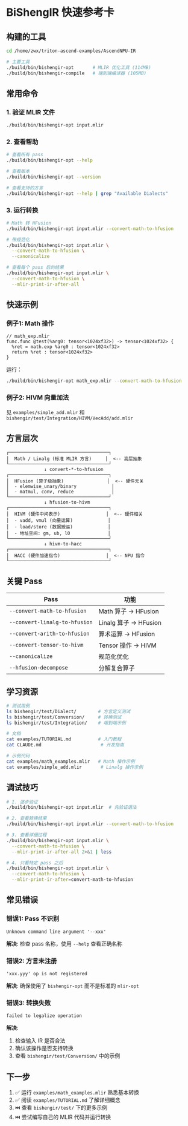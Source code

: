 # BiShengIR 快速参考卡

## 构建的工具

```bash
cd /home/zwx/triton-ascend-examples/AscendNPU-IR

# 主要工具
./build/bin/bishengir-opt       # MLIR 优化工具 (114MB)
./build/bin/bishengir-compile   # 端到端编译器 (105MB)
```

## 常用命令

### 1. 验证 MLIR 文件
```bash
./build/bin/bishengir-opt input.mlir
```

### 2. 查看帮助
```bash
# 查看所有 pass
./build/bin/bishengir-opt --help

# 查看版本
./build/bin/bishengir-opt --version

# 查看支持的方言
./build/bin/bishengir-opt --help | grep "Available Dialects"
```

### 3. 运行转换
```bash
# Math 转 HFusion
./build/bin/bishengir-opt input.mlir --convert-math-to-hfusion

# 带规范化
./build/bin/bishengir-opt input.mlir \
  --convert-math-to-hfusion \
  --canonicalize

# 查看每个 pass 后的结果
./build/bin/bishengir-opt input.mlir \
  --convert-math-to-hfusion \
  --mlir-print-ir-after-all
```

## 快速示例

### 例子1: Math 操作
```mlir
// math_exp.mlir
func.func @test(%arg0: tensor<1024xf32>) -> tensor<1024xf32> {
  %ret = math.exp %arg0 : tensor<1024xf32>
  return %ret : tensor<1024xf32>
}
```

运行：
```bash
./build/bin/bishengir-opt math_exp.mlir --convert-math-to-hfusion
```

### 例子2: HIVM 向量加法
见 `examples/simple_add.mlir` 和 `bishengir/test/Integration/HIVM/VecAdd/add.mlir`

## 方言层次

```
┌─────────────────────────────────────┐
│  Math / Linalg (标准 MLIR 方言)     │  <-- 高层抽象
└─────────────────────────────────────┘
              ↓ convert-*-to-hfusion
┌─────────────────────────────────────┐
│  HFusion (算子级抽象)                │  <-- 硬件无关
│  - elemwise_unary/binary             │
│  - matmul, conv, reduce              │
└─────────────────────────────────────┘
              ↓ hfusion-to-hivm
┌─────────────────────────────────────┐
│  HIVM (硬件中间表示)                 │  <-- 硬件相关
│  - vadd, vmul (向量运算)             │
│  - load/store (数据搬运)             │
│  - 地址空间: gm, ub, l0              │
└─────────────────────────────────────┘
              ↓ hivm-to-hacc
┌─────────────────────────────────────┐
│  HACC (硬件加速指令)                 │  <-- NPU 指令
└─────────────────────────────────────┘
```

## 关键 Pass

| Pass | 功能 |
|------|------|
| `--convert-math-to-hfusion` | Math 算子 → HFusion |
| `--convert-linalg-to-hfusion` | Linalg 算子 → HFusion |
| `--convert-arith-to-hfusion` | 算术运算 → HFusion |
| `--convert-tensor-to-hivm` | Tensor 操作 → HIVM |
| `--canonicalize` | 规范化优化 |
| `--hfusion-decompose` | 分解复合算子 |

## 学习资源

```bash
# 测试用例
ls bishengir/test/Dialect/        # 方言定义测试
ls bishengir/test/Conversion/     # 转换测试
ls bishengir/test/Integration/    # 端到端示例

# 文档
cat examples/TUTORIAL.md          # 入门教程
cat CLAUDE.md                      # 开发指南

# 示例代码
cat examples/math_examples.mlir   # Math 操作示例
cat examples/simple_add.mlir       # Linalg 操作示例
```

## 调试技巧

```bash
# 1. 逐步验证
./build/bin/bishengir-opt input.mlir  # 先验证语法

# 2. 查看转换结果
./build/bin/bishengir-opt input.mlir --convert-math-to-hfusion

# 3. 查看详细过程
./build/bin/bishengir-opt input.mlir \
  --convert-math-to-hfusion \
  --mlir-print-ir-after-all 2>&1 | less

# 4. 只看特定 pass 之后
./build/bin/bishengir-opt input.mlir \
  --convert-math-to-hfusion \
  --mlir-print-ir-after=convert-math-to-hfusion
```

## 常见错误

### 错误1: Pass 不识别
```
Unknown command line argument '--xxx'
```
**解决**: 检查 pass 名称，使用 `--help` 查看正确名称

### 错误2: 方言未注册
```
'xxx.yyy' op is not registered
```
**解决**: 确保使用了 `bishengir-opt` 而不是标准的 `mlir-opt`

### 错误3: 转换失败
```
failed to legalize operation
```
**解决**:
1. 检查输入 IR 是否合法
2. 确认该操作是否支持转换
3. 查看 `bishengir/test/Conversion/` 中的示例

## 下一步

1. ✅ 运行 `examples/math_examples.mlir` 熟悉基本转换
2. ✅ 阅读 `examples/TUTORIAL.md` 了解详细概念
3. ⏭️ 查看 `bishengir/test/` 下的更多示例
4. ⏭️ 尝试编写自己的 MLIR 代码并运行转换
